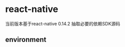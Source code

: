 # react-native

当前版本基于react-native 0.14.2 抽取必要的依赖SDK源码

## environment

[node-image]: https://img.shields.io/badge/node.js-%3E=_4.0.0-green.svg?style=flat-square
[react-native]: https://img.shields.io/badge/react--native-%3D_0.14.2-green.svg

